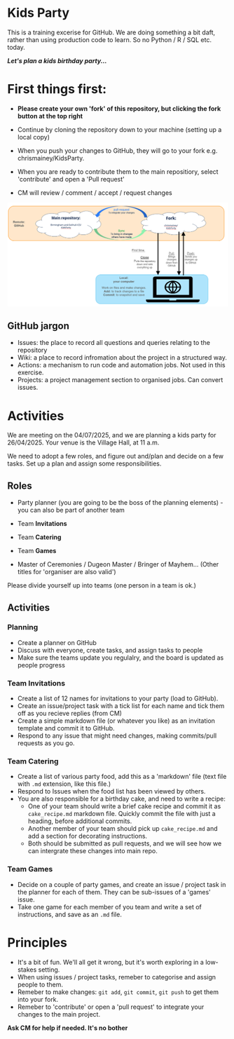 # Kids Party

This is a training excerise for GitHub.  We are doing something a bit daft, rather than using production code to learn.
So no Python / R / SQL etc. today.

___Let's plan a kids birthday party...___

# First things first:
+ __Please create your own 'fork' of this repository, but clicking the fork button at the top right__
+ Continue by cloning the repository down to your machine (setting up a local copy)

+ When you push your changes to GitHub, they will go to your fork e.g. chrismainey/KidsParty.
+ When you are ready to contribute them to the main repositiory, select 'contribute' and open a 'Pull request'
+ CM will review / comment / accept / request changes

![GitHub - pull request diagram](/assets/images/github_mechanics.png)


## GitHub jargon 

+ Issues: the place to record all questions and queries relating to the repository
+ Wiki: a place to record infromation about the project in a structured way.
+ Actions: a mechanism to run code and automation jobs.  Not used in this exercise.
+ Projects: a project management section to organised jobs.  Can convert issues.


# Activities

We are meeting on the 04/07/2025, and we are planning a kids party for 26/04/2025.
Your venue is the Village Hall, at 11 a.m.

We need to adopt a few roles, and figure out and/plan and decide on a few tasks.
Set up a plan and assign some responsibilities.

## Roles

+ Party planner (you are going to be the boss of the planning elements)  -  you can also be part of another team


+ Team __Invitations__
+ Team __Catering__
+ Team __Games__
+ Master of Ceremonies / Dugeon Master / Bringer of Mayhem...  (Other titles for 'organiser are also valid')

Please divide yourself up into teams (one person in a team is ok.)





## Activities

### Planning
+ Create a planner on GitHub
+ Discuss with everyone, create tasks, and assign tasks to people
+ Make sure the teams update you regulalry, and the board is updated as people progress

### Team Invitations

+ Create a list of 12 names for invitations to your party (load to GitHub).
+ Create an issue/project task with a tick list for each name and tick them off as you recieve replies (from CM)
+ Create a simple markdown file (or whatever you like) as an invitation template and commit it to GitHub.
+ Respond to any issue that might need changes, making commits/pull requests as you go.


### Team Catering

+ Create a list of various party food, add this as a 'markdown' file (text file with `.md` extension, like this file.)
+ Respond to Issues when the food list has been viewed by others.
+ You are also responsible for a birthday cake, and need to write a recipe:
    + One of your team should write a brief cake recipe and commit it as `cake_recipe.md` markdown file. Quickly commit the file with just a heading, before additional commits.
    + Another member of your team should pick up `cake_recipe.md` and add a section for decorating instructions.
    + Both should be submitted as pull requests, and we will see how we can intergrate these changes into main repo.



### Team Games

+ Decide on a couple of party games, and create an issue / project task in the planner for each of them.  They can be sub-issues of a 'games' issue.
+ Take one game for each member of you team and write a set of instructions, and save as an `.md` file.



# Principles

+ It's a bit of fun.  We'll all get it wrong, but it's worth exploring in a low-stakes setting.
+ When using issues / project tasks, remeber to categorise and assign people to them.
+ Remeber to make changes: `git add`, `git commit`, `git push` to get them into your fork.
+ Remeber to 'contribute' or open a 'pull request' to integrate your changes to the main project.

__Ask CM for help if needed.  It's no bother__